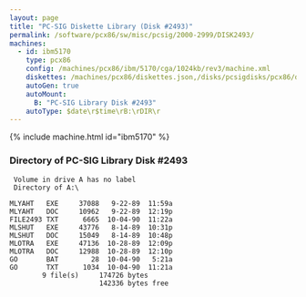 ```yaml
---
layout: page
title: "PC-SIG Diskette Library (Disk #2493)"
permalink: /software/pcx86/sw/misc/pcsig/2000-2999/DISK2493/
machines:
  - id: ibm5170
    type: pcx86
    config: /machines/pcx86/ibm/5170/cga/1024kb/rev3/machine.xml
    diskettes: /machines/pcx86/diskettes.json,/disks/pcsigdisks/pcx86/diskettes.json
    autoGen: true
    autoMount:
      B: "PC-SIG Library Disk #2493"
    autoType: $date\r$time\rB:\rDIR\r
---
```


{% include machine.html id="ibm5170" %}

### Directory of PC-SIG Library Disk #2493

     Volume in drive A has no label
     Directory of A:\

    MLYAHT   EXE     37088   9-22-89  11:59a
    MLYAHT   DOC     10962   9-22-89  12:19p
    FILE2493 TXT      6665  10-04-90  11:22a
    MLSHUT   EXE     43776   8-14-89  10:31p
    MLSHUT   DOC     15049   8-14-89  10:48p
    MLOTRA   EXE     47136  10-28-89  12:09p
    MLOTRA   DOC     12988  10-28-89  12:10p
    GO       BAT        28  10-04-90   5:21a
    GO       TXT      1034  10-04-90  11:21a
            9 file(s)     174726 bytes
                          142336 bytes free
